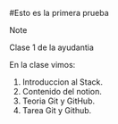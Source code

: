 #Esto es la primera prueba

> [!NOTE]
> Clase 1 de la ayudantia

En la clase vimos:

1. Introduccion al Stack.
2. Contenido del notion.
3. Teoria Git y GitHub.
4. Tarea Git y Github.
